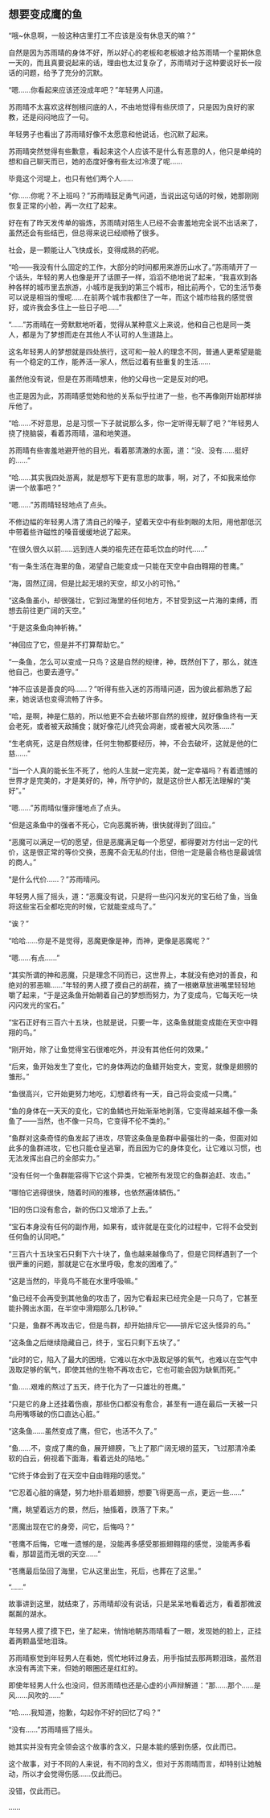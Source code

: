 ## 想要变成鹰的鱼

“哦~休息啊，一般这种店里打工不应该是没有休息天的嘛？”

自然是因为苏雨晴的身体不好，所以好心的老板和老板娘才给苏雨晴一个星期休息一天的，而且真要说起来的话，理由也太过复杂了，苏雨晴对于这种要说好长一段话的问题，给予了充分的沉默。

“嗯……你看起来应该还没成年吧？”年轻男人问道。

苏雨晴不太喜欢这样刨根问底的人，不由地觉得有些厌烦了，只是因为良好的家教，还是闷闷地应了一句。

年轻男子也看出了苏雨晴好像不太愿意和他说话，也沉默了起来。

苏雨晴突然觉得有些歉意，看起来这个人应该不是什么有恶意的人，他只是单纯的想和自己聊天而已，她的态度好像有些太过冷漠了呢……

毕竟这个河堤上，也只有他们两个人……

“你……你呢？不上班吗？”苏雨晴鼓足勇气问道，当说出这句话的时候，她那刚刚恢复正常的小脸，再一次红了起来。

好在有了昨天发传单的锻炼，苏雨晴对陌生人已经不会害羞地完全说不出话来了，虽然还会有些结巴，但总得来说已经顺畅了很多。

社会，是一颗能让人飞快成长，变得成熟的药呢。

“哈——我没有什么固定的工作，大部分的时间都用来游历山水了。”苏雨晴开了一个话头，年轻的男人也像是开了话匣子一样，滔滔不绝地说了起来，“我喜欢到各种各样的城市里去旅游，小城市是我到的第三个城市，相比前两个，它的生活节奏可以说是相当的慢呢……在前两个城市我都住了一年，而这个城市给我的感觉很好，或许我会多住上一些日子吧……”

“……”苏雨晴在一旁默默地听着，觉得从某种意义上来说，他和自己也是同一类人，都是为了梦想而走在其他人不认可的人生道路上。

这名年轻男人的梦想就是四处旅行，这可和一般人的理念不同，普通人更希望是能有一个稳定的工作，能养活一家人，然后过着有些重复的生活……

虽然他没有说，但是在苏雨晴想来，他的父母也一定是反对的吧。

也正是因为此，苏雨晴感觉她和他的关系似乎拉进了一些，也不再像刚开始那样排斥他了。

“哈……不好意思，总是习惯一下子就说那么多，你一定听得无聊了吧？”年轻男人挠了挠脑袋，看着苏雨晴，温和地笑道。

苏雨晴有些害羞地避开他的目光，看着那清澈的水面，道：“没、没有……挺好的……”

“哈……其实我四处游离，就是想写下更有意思的故事，啊，对了，不如我来给你讲一个故事吧？”

“嗯……”苏雨晴轻轻地点了点头。

不修边幅的年轻男人清了清自己的嗓子，望着天空中有些刺眼的太阳，用他那低沉中带着些许磁性的嗓音缓缓地说了起来。

“在很久很久以前……远到连人类的祖先还在茹毛饮血的时代……”

“有一条生活在海里的鱼，渴望自己能变成一只能在天空中自由翱翔的苍鹰。”

“海，固然辽阔，但是比起无垠的天空，却又小的可怜。”

“这条鱼虽小，却很强壮，它到过海里的任何地方，不甘受到这一片海的束缚，而想去前往更广阔的天空。”

“于是这条鱼向神祈祷。”

“神回应了它，但是并不打算帮助它。”

“一条鱼，怎么可以变成一只鸟？这是自然的规律，神，既然创下了，那么，就连他自己，也要去遵守。”

“神不应该是善良的吗……？”听得有些入迷的苏雨晴问道，因为彼此都熟悉了起来，她说话也变得流畅了许多。

“哈，是啊，神是仁慈的，所以他更不会去破坏那自然的规律，就好像鱼终有一天会老死，或者被天敌捕食；就好像花儿终究会凋谢，或者被大风吹落……”

“生老病死，这是自然规律，任何生物都要经历，神，不会去破坏，这就是他的仁慈……”

“当一个人真的能长生不死了，他的人生就一定完美，就一定幸福吗？有着遗憾的世界才是完美的，才是美好的，神，所守护的，就是这份世人都无法理解的“美好”。”

“嗯……”苏雨晴似懂非懂地点了点头。

“但是这条鱼中的强者不死心，它向恶魔祈祷，很快就得到了回应。”

“恶魔可以满足一切的愿望，但是恶魔满足每一个愿望，都得要对方付出一定的代价，这是很正常的等价交换，恶魔不会无私的付出，但他一定是最合格也是最诚信的商人。”

“是什么代价……？”苏雨晴问。

年轻男人摇了摇头，道：“恶魔没有说，只是将一些闪闪发光的宝石给了鱼，当鱼将这些宝石全都吃完的时候，它就能变成鸟了。”

“诶？”

“哈哈……你是不是觉得，恶魔更像是神，而神，更像是恶魔呢？”

“嗯……有点……”

“其实所谓的神和恶魔，只是理念不同而已，这世界上，本就没有绝对的善良，和绝对的邪恶嘛……”年轻的男人摸了摸自己的胡茬，摘了一根嫩草放进嘴里轻轻地嚼了起来，“于是这条鱼开始朝着自己的梦想而努力，为了变成鸟，它每天吃一块闪闪发光的宝石。”

“宝石正好有三百六十五块，也就是说，只要一年，这条鱼就能变成能在天空中翱翔的鸟。”

“刚开始，除了让鱼觉得宝石很难吃外，并没有其他任何的效果。”

“后来，鱼开始发生了变化，它的身体两边的鱼鳍开始变大，变宽，就像是翅膀的雏形。”

“鱼很高兴，它开始更努力地吃，幻想着终有一天，自己将会变成一只鹰。”

“鱼的身体在一天天的变化，它的鱼鳞也开始渐渐地剥落，它变得越来越不像一条鱼了——当然，也不像一只鸟，它变得不伦不类的。”

“鱼群对这条奇怪的鱼发起了进攻，尽管这条鱼是鱼群中最强壮的一条，但面对如此多的鱼群进攻，它也只能仓皇逃窜，而且因为它的身体变化，让它难以习惯，也无法发挥出自己的全部实力。”

“没有任何一个鱼群能容得下它这个异类，它被所有发现它的鱼群追赶、攻击。”

“哪怕它逃得很快，随着时间的推移，也依然遍体鳞伤。”

“旧的伤口没有愈合，新的伤口又增添了上去。”

“宝石本身没有任何的副作用，如果有，或许就是在变化的过程中，它将不会受到任何鱼的认同吧。”

“三百六十五块宝石只剩下六十块了，鱼也越来越像鸟了，但是它同样遇到了一个很严重的问题，那就是它在水里呼吸，愈发的困难了。”

“这是当然的，毕竟鸟不能在水里呼吸嘛。”

“鱼已经不会再受到其他鱼的攻击了，因为它看起来已经完全是一只鸟了，它甚至能扑腾出水面，在半空中滑翔那么几秒钟。”

“只是，鱼群不再攻击它，但是鸟群，却开始排斥它——排斥它这头怪异的鸟。”

“这条鱼之后继续隐藏自己，终于，宝石只剩下五块了。”

“此时的它，陷入了最大的困境，它难以在水中汲取足够的氧气，也难以在空气中汲取足够的氧气，即使其他的生物不再攻击它，它也可能会因为缺氧而死。”

“鱼……艰难的熬过了五天，终于化为了一只雄壮的苍鹰。”

“只是它的身上还挂着伤痕，那些伤口都没有愈合，甚至有一道在最后一天被一只鸟用嘴啄破的伤口直达心脏。”

“这条鱼……虽然变成了鹰，但它，也活不久了。”

“鱼……不，变成了鹰的鱼，展开翅膀，飞上了那广阔无垠的蓝天，飞过那清冷柔软的白云，俯视着下面海，看着远处的陆地。”

“它终于体会到了在天空中自由翱翔的感觉。”

“它忍着心脏的痛楚，努力地扑扇着翅膀，想要飞得更高一点，更远一些……”

“鹰，眺望着远方的景，然后，抽搐着，跌落了下来。”

“恶魔出现在它的身旁，问它，后悔吗？”

“苍鹰不后悔，它唯一遗憾的是，没能再多感受那振翅翱翔的感觉，没能再多看看，那碧蓝而无垠的天空……”

“苍鹰最后坠回了海里，它从这里出生，死后，也葬在了这里。”

“……”

故事讲到这里，就结束了，苏雨晴却没有说话，只是呆呆地看着远方，看着那微波粼粼的湖水。

年轻男人摸了摸下巴，坐了起来，悄悄地朝苏雨晴看了一眼，发现她的脸上，正挂着两颗晶莹地泪珠。

苏雨晴察觉到年轻男人在看她，慌忙地转过身去，用手指拭去那两颗泪珠，虽然泪水没有再流下来，但她的眼圈还是红红的。

即使年轻男人什么也没问，但苏雨晴也还是心虚的小声辩解道：“那……那个……是风……风吹的……”

“哈……我知道，抱歉，勾起你不好的回忆了吗？”

“没有……”苏雨晴摇了摇头。

她其实并没有完全领会这个故事的含义，只是本能的感到伤感，仅此而已。

这个故事，对于不同的人来说，有不同的含义，但对于苏雨晴而言，却特别让她触动，所以才会觉得伤感……仅此而已。

没错，仅此而已。

……
